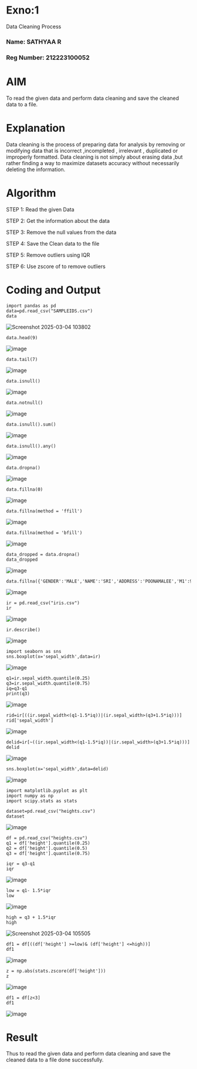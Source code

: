 # Exno:1
Data Cleaning Process

### Name: SATHYAA R
### Reg Number: 212223100052

# AIM
To read the given data and perform data cleaning and save the cleaned data to a file.

# Explanation
Data cleaning is the process of preparing data for analysis by removing or modifying data that is incorrect ,incompleted , irrelevant , duplicated or improperly formatted. Data cleaning is not simply about erasing data ,but rather finding a way to maximize datasets accuracy without necessarily deleting the information.

# Algorithm

STEP 1: Read the given Data

STEP 2: Get the information about the data

STEP 3: Remove the null values from the data

STEP 4: Save the Clean data to the file

STEP 5: Remove outliers using IQR

STEP 6: Use zscore of to remove outliers

# Coding and Output

```
import pandas as pd
data=pd.read_csv("SAMPLEIDS.csv")
data
```

![Screenshot 2025-03-04 103802](https://github.com/user-attachments/assets/b12c6545-79ca-4b94-85e3-3023e8bf63a1)


```
data.head(9)
```

![image](https://github.com/user-attachments/assets/0da5d7c8-6d2c-4dd4-bd47-951f7e2872a5)


```
data.tail(7)
```

![image](https://github.com/user-attachments/assets/6f13eb70-aa80-426f-b2aa-bc226565e4f0)


```
data.isnull()
```

![image](https://github.com/user-attachments/assets/e2037705-4c96-4db5-b705-d32da252c0dc)


```
data.notnull()
```

![image](https://github.com/user-attachments/assets/3bfda718-5ec9-4c17-a146-123a8db74875)


```
data.isnull().sum()
```

![image](https://github.com/user-attachments/assets/03f54554-ee9b-430d-8d80-ef19e56307ef)


```
data.isnull().any()
```

![image](https://github.com/user-attachments/assets/b27a27bd-742b-471b-9407-4bf95abb8aa9)


```
data.dropna()
```

![image](https://github.com/user-attachments/assets/a919f6f5-1465-4e98-8cda-08a3c0de0039)


```
data.fillna(0)
```

![image](https://github.com/user-attachments/assets/ae160184-c703-466d-a34e-2344d9b262a0)


```
data.fillna(method = 'ffill')
```

![image](https://github.com/user-attachments/assets/ef53f890-ccd3-48e0-b29f-2c2afe15cf54)


```
data.fillna(method = 'bfill')
```

![image](https://github.com/user-attachments/assets/16275a86-e9da-42de-bf11-81e1464c56cf)


```
data_dropped = data.dropna()
data_dropped
```

![image](https://github.com/user-attachments/assets/441c21e6-86b7-4a53-a50f-b58f95d3fd84)


```
data.fillna({'GENDER':'MALE','NAME':'SRI','ADDRESS':'POONAMALEE','M1':98,'M2':87,'M3':76,'M4':92,'TOTAL':305,'AVG':89.999999})
```

![image](https://github.com/user-attachments/assets/23d83b93-da6a-4467-9c93-494c651c271d)


```
ir = pd.read_csv("iris.csv")
ir
```

![image](https://github.com/user-attachments/assets/4cf06bd6-efb5-444f-a416-9529f7c605ab)


```
ir.describe()
```

![image](https://github.com/user-attachments/assets/358ac61e-444a-452b-b758-ca5e8202933e)


```
import seaborn as sns
sns.boxplot(x='sepal_width',data=ir)
```

![image](https://github.com/user-attachments/assets/ff16f848-efe7-4468-a14c-354a1e2660fd)


```
q1=ir.sepal_width.quantile(0.25)
q3=ir.sepal_width.quantile(0.75)
iq=q3-q1
print(q3)
```

![image](https://github.com/user-attachments/assets/0716aad0-7977-4445-8d5e-e26f75f011c3)


```
rid=ir[((ir.sepal_width<(q1-1.5*iq))|(ir.sepal_width>(q3+1.5*iq)))]
rid['sepal_width']
```

![image](https://github.com/user-attachments/assets/ebe1ee90-5977-47e9-adca-ceb524ecd50e)


```
delid=ir[~((ir.sepal_width<(q1-1.5*iq))|(ir.sepal_width>(q3+1.5*iq)))]
delid
```

![image](https://github.com/user-attachments/assets/13e88310-64b3-41a8-8a57-c0426de3f124)


```
sns.boxplot(x='sepal_width',data=delid)
```

![image](https://github.com/user-attachments/assets/a10773d2-7edd-4c48-95e2-a6d7748bd219)


```
import matplotlib.pyplot as plt
import numpy as np
import scipy.stats as stats
```

```
dataset=pd.read_csv("heights.csv")
dataset
```

![image](https://github.com/user-attachments/assets/6fb10e73-0254-4852-b906-e6e3357761aa)


```
df = pd.read_csv("heights.csv")
q1 = df['height'].quantile(0.25)
q2 = df['height'].quantile(0.5)
q3 = df['height'].quantile(0.75)
```

```
iqr = q3-q1
iqr
```

![image](https://github.com/user-attachments/assets/ac57517f-a786-4601-a756-efc11ad1ce7b)


```
low = q1- 1.5*iqr
low
```

![image](https://github.com/user-attachments/assets/a0cf84d8-0ebc-4d3f-9565-7f077fdf7e46)


```
high = q3 + 1.5*iqr
high
```

![Screenshot 2025-03-04 105505](https://github.com/user-attachments/assets/d8ea31b0-82b3-45cc-aa11-a03bf0460336)


```
df1 = df[((df['height'] >=low)& (df['height'] <=high))]
df1
```

![image](https://github.com/user-attachments/assets/1f79cba1-14e9-4cc7-9745-fb9257e15c4d)


```
z = np.abs(stats.zscore(df['height']))
z
```

![image](https://github.com/user-attachments/assets/35d42d31-c944-440f-8d6a-d30b6b4dfa32)


```
df1 = df[z<3]
df1
```

![image](https://github.com/user-attachments/assets/708e3975-aec6-4c8d-ba4d-a661039b8e13)


# Result

Thus to read the given data and perform data cleaning and save the cleaned data to a file done successfully.
